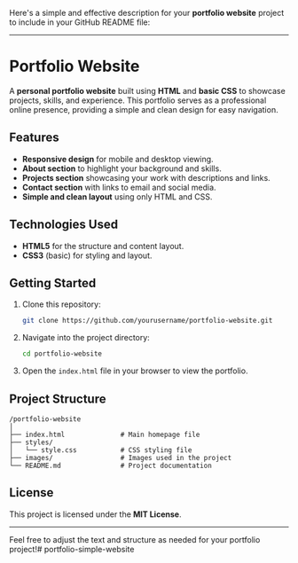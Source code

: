 Here's a simple and effective description for your **portfolio website** project to include in your GitHub README file:

---

# Portfolio Website

A **personal portfolio website** built using **HTML** and **basic CSS** to showcase projects, skills, and experience. This portfolio serves as a professional online presence, providing a simple and clean design for easy navigation.

## Features

- **Responsive design** for mobile and desktop viewing.
- **About section** to highlight your background and skills.
- **Projects section** showcasing your work with descriptions and links.
- **Contact section** with links to email and social media.
- **Simple and clean layout** using only HTML and CSS.

## Technologies Used

- **HTML5** for the structure and content layout.
- **CSS3** (basic) for styling and layout.

## Getting Started

1. Clone this repository:
   ```bash
   git clone https://github.com/yourusername/portfolio-website.git
   ```

2. Navigate into the project directory:
   ```bash
   cd portfolio-website
   ```

3. Open the `index.html` file in your browser to view the portfolio.

## Project Structure

```
/portfolio-website
│
├── index.html              # Main homepage file
├── styles/
│   └── style.css           # CSS styling file
├── images/                 # Images used in the project
└── README.md               # Project documentation
```

## License

This project is licensed under the **MIT License**.

---

Feel free to adjust the text and structure as needed for your portfolio project!# portfolio-simple-website
